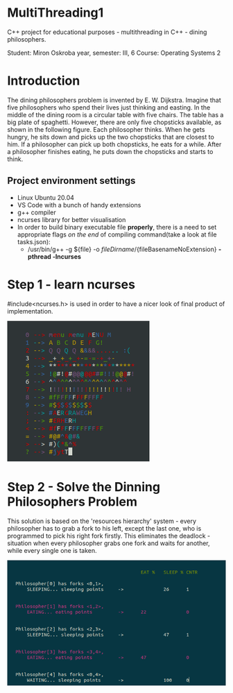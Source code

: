 # MultiThreading1
C++ project for educational purposes - multithreading in C++ - dining philosophers. 

Student: Miron Oskroba
year, semester: III, 6
Course: Operating Systems 2

# Introduction
The dining philosophers problem is invented by E. W. Dijkstra. Imagine that five philosophers who spend their lives just thinking and easting. In the middle of the dining room is a circular table with five chairs. The table has a big plate of spaghetti. However, there are only five chopsticks available, as shown in the following figure. Each philosopher thinks. When he gets hungry, he sits down and picks up the two chopsticks that are closest to him. If a philosopher can pick up both chopsticks, he eats for a while. After a philosopher finishes eating, he puts down the chopsticks and starts to think.

## Project environment settings
- Linux Ubuntu 20.04
- VS Code with a bunch of handy extensions
- g++ compiler
- ncurses library for better visualisation
- In order to build binary executable file **properly**, there is a need to set appropriate flags *on the end* of compiling command(take a look at file tasks.json):
  - /usr/bin/g++ -g ${file} -o ${fileDirname}/${fileBasenameNoExtension} **-pthread -lncurses**


# Step 1 - learn ncurses
#include<ncurses.h> is used in order to have a nicer look of final product of implementation.

![Alt text](/readme-files/readme-ncurses.png?raw=true "learning ncurses")

# Step 2 - Solve the Dinning Philosophers Problem
This solution is based on the 'resources hierarchy' system - every philosopher has to grab a fork to his left, except the last one, who is programmed to pick his right fork firstly. This eliminates the deadlock - situation when every philosopher grabs one fork and waits for another, while every single one is taken.

![Alt text](/readme-files/program-run.png?raw=true "program run")

